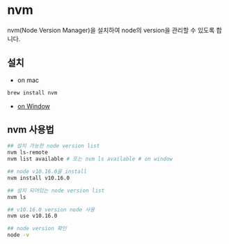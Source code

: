 # nvm

nvm(Node Version Manager)을 설치하여 node의 version을 관리할 수 있도록 합니다.

## 설치

* on mac

```bash
brew install nvm
```

* [on Window](https://github.com/coreybutler/nvm-windows)

## nvm 사용법

```bash
## 설치 가능한 node version list
nvm ls-remote
nvm list available # 또는 nvm ls available # on window 

## node v10.16.0을 install
nvm install v10.16.0

## 설치 되어있는 node version list
nvm ls

## v10.16.0 version node 사용
nvm use v10.16.0

## node version 확인
node -v
```
